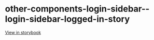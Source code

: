 # other-components-login-sidebar--login-sidebar-logged-in-story

[View in storybook](https://raw.githack.com/Independent-Digital-News-and-Media-Ltd/indy-pwamp-sb/PR-1199-sb/index.html?path=/story/other-components-login-sidebar--login-sidebar-logged-in-story)
